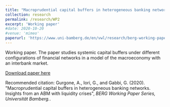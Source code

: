```yaml
---
title: "Macroprudential capital buffers in heterogeneous banking networks. Insights from an ABM with liquidity crises"
collection: research
permalink: /research/WP2
excerpt: 'Working paper'
#date: 2020-10-20
#venue: 'mimeo'
paperurl: 'https://www.uni-bamberg.de/en/vwl/research/berg-working-paper-series/'
---
```


Working paper.
The paper studies systemic capital buffers under different configurations of financial networks in a model of the macroeconomy with an interbank market.

[Download paper here](http://academicpages.github.io/files/article_EJF_v3.pdf)

Recommended citation: Gurgone, A., Iori, G., and Gabbi, G. (2020). "Macroprudential capital buffers in heterogeneous banking
networks. Insights from an ABM with liquidity crises", <i>BERG Working Paper Series, Universität Bamberg.</i>.
